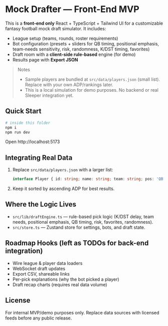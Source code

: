 # Mock Drafter — Front-End MVP

This is a **front-end only** React + TypeScript + Tailwind UI for a customizable fantasy football mock draft simulator. It includes:

- League setup (teams, rounds, roster requirements)
- Bot configuration (presets + sliders for QB timing, positional emphasis, team-needs sensitivity, risk, randomness, K/DST timing, favorites)
- Draft room with a **client-side rule-based** engine (for demo)
- Results page with **Export JSON**

> Notes
> - Sample players are bundled at `src/data/players.json` (small list). Replace with your own ADP/rankings later.
> - This is a local simulation for demo purposes. No backend or real Sleeper integration yet.

## Quick Start

```bash
# inside this folder
npm i
npm run dev
```

Open http://localhost:5173

## Integrating Real Data

1. Replace `src/data/players.json` with a larger list:
   ```ts
   interface Player { id: string; name: string; team: string; pos: 'QB'|'RB'|'WR'|'TE'|'K'|'DST'; adp: number }
   ```
2. Keep it sorted by ascending ADP for best results.

## Where the Logic Lives

- `src/lib/draftEngine.ts` — rule-based pick logic (K/DST delay, team needs, positional emphasis, QB timing, risk, favorites, randomness).
- `src/store.ts` — Zustand store for settings, bots, and draft state.

## Roadmap Hooks (left as TODOs for back-end integration)

- Wire league & player data loaders
- WebSocket draft updates
- Export CSV, shareable links
- Per-pick explanations (why the bot picked a player)
- Draft recap charts (requires real data volume)

## License

For internal MVP/demo purposes only. Replace data sources with licensed feeds before any public release.
